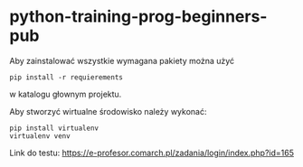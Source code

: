 # python-training-prog-beginners-pub

Aby zainstalować wszystkie wymagana pakiety można użyć
```commandline
pip install -r requierements
```
w katalogu głownym projektu.

Aby stworzyć wirtualne środowisko należy wykonać:
```commandline
pip install virtualenv
virtualenv venv
```

Link do testu: https://e-profesor.comarch.pl/zadania/login/index.php?id=165

